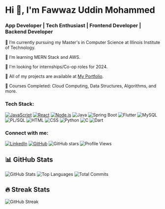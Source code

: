 # Hi 👋, I'm Fawwaz Uddin Mohammed

### App Developer | Tech Enthusiast | Frontend Developer | Backend Developer

🔭 I’m currently pursuing my Master's in Computer Science at Illinois Institute of Technology.

🌱 I’m learning MERN Stack and AWS.

💼 I'm looking for internships/Co-op roles for 2024.

📂 All of my projects are available at [My Portfolio](https://yourportfolio.link).

📝 Courses Completed: Cloud Computing, Data Structures, Algorithms, and more.

### Tech Stack:
[![JavaScript](https://img.shields.io/badge/-JavaScript-black?style=for-the-badge&logo=javascript)](https://github.com/mdfawwaz)
[![React](https://img.shields.io/badge/-React-black?style=for-the-badge&logo=react)](https://github.com/mdfawwaz)
[![Node.js](https://img.shields.io/badge/-Node.js-black?style=for-the-badge&logo=node.js)](https://github.com/mdfawwaz)
![Java](https://img.shields.io/badge/Java-ED8B00?style=for-the-badge&logo=java&logoColor=white)
![Spring Boot](https://img.shields.io/badge/Spring%20Boot-6DB33F?style=for-the-badge&logo=spring-boot&logoColor=white)
![Flutter](https://img.shields.io/badge/Flutter-02569B?style=for-the-badge&logo=flutter&logoColor=white)
![MySQL](https://img.shields.io/badge/MySQL-4479A1?style=for-the-badge&logo=mysql&logoColor=white)
![PL/SQL](https://img.shields.io/badge/PL%2FSQL-blue?style=for-the-badge&logo=oracle&logoColor=white)
![HTML](https://img.shields.io/badge/HTML5-E34F26?style=for-the-badge&logo=html5&logoColor=white)
![CSS](https://img.shields.io/badge/CSS3-1572B6?style=for-the-badge&logo=css3&logoColor=white)
![Python](https://img.shields.io/badge/Python-3776AB?style=for-the-badge&logo=python&logoColor=white)
![C](https://img.shields.io/badge/C-A8B9CC?style=for-the-badge&logo=c&logoColor=white)
![Dart](https://img.shields.io/badge/Dart-0175C2?style=for-the-badge&logo=dart&logoColor=white)


### Connect with me:
[![LinkedIn](https://img.shields.io/badge/-LinkedIn-blue?style=flat-square&logo=linkedin)](https://linkedin.com/in/fawwazuddin-mohammed)
[![GitHub](https://img.shields.io/badge/-GitHub-black?style=flat-square&logo=github)](https://github.com/mdfawwaz)
![GitHub stars](https://img.shields.io/github/stars/mdfawwaz?affiliations=OWNER%2CCOLLABORATOR&style=social)
![Profile Views](https://komarev.com/ghpvc/?username=mdfawwaz&color=blue&style=for-the-badge&label=PROFILE+VIEWS)


## 📊 GitHub Stats

![GitHub Stats](https://github-readme-stats.vercel.app/api?username=mdfawwaz&show_icons=true&count_private=true&theme=radical)
![Top Languages](https://github-readme-stats.vercel.app/api/top-langs/?username=mdfawwaz&layout=compact&langs_count=8&theme=radical)
![Total Commits](https://komarev.com/ghpvc/?username=mdfawwaz&color=blue&style=flat-square&label=TOTAL+COMMITS)


## 🔥 Streak Stats
![GitHub Streak](https://github-readme-streak-stats.herokuapp.com/?user=mdfawwaz&theme=radical)

